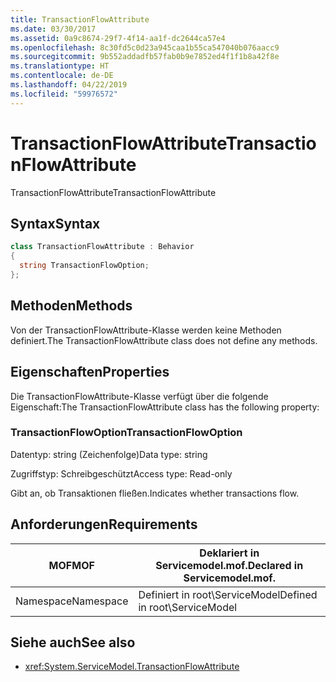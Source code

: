 ```yaml
---
title: TransactionFlowAttribute
ms.date: 03/30/2017
ms.assetid: 0a9c8674-29f7-4f14-aa1f-dc2644ca57e4
ms.openlocfilehash: 8c30fd5c0d23a945caa1b55ca547040b076aacc9
ms.sourcegitcommit: 9b552addadfb57fab0b9e7852ed4f1f1b8a42f8e
ms.translationtype: HT
ms.contentlocale: de-DE
ms.lasthandoff: 04/22/2019
ms.locfileid: "59976572"
---
```

# <a name="transactionflowattribute"></a><span data-ttu-id="bb473-102">TransactionFlowAttribute</span><span class="sxs-lookup"><span data-stu-id="bb473-102">TransactionFlowAttribute</span></span>
<span data-ttu-id="bb473-103">TransactionFlowAttribute</span><span class="sxs-lookup"><span data-stu-id="bb473-103">TransactionFlowAttribute</span></span>  
  
## <a name="syntax"></a><span data-ttu-id="bb473-104">Syntax</span><span class="sxs-lookup"><span data-stu-id="bb473-104">Syntax</span></span>  
  
```csharp
class TransactionFlowAttribute : Behavior  
{  
  string TransactionFlowOption;  
};  
```  
  
## <a name="methods"></a><span data-ttu-id="bb473-105">Methoden</span><span class="sxs-lookup"><span data-stu-id="bb473-105">Methods</span></span>  
 <span data-ttu-id="bb473-106">Von der TransactionFlowAttribute-Klasse werden keine Methoden definiert.</span><span class="sxs-lookup"><span data-stu-id="bb473-106">The TransactionFlowAttribute class does not define any methods.</span></span>  
  
## <a name="properties"></a><span data-ttu-id="bb473-107">Eigenschaften</span><span class="sxs-lookup"><span data-stu-id="bb473-107">Properties</span></span>  
 <span data-ttu-id="bb473-108">Die TransactionFlowAttribute-Klasse verfügt über die folgende Eigenschaft:</span><span class="sxs-lookup"><span data-stu-id="bb473-108">The TransactionFlowAttribute class has the following property:</span></span>  
  
### <a name="transactionflowoption"></a><span data-ttu-id="bb473-109">TransactionFlowOption</span><span class="sxs-lookup"><span data-stu-id="bb473-109">TransactionFlowOption</span></span>  
 <span data-ttu-id="bb473-110">Datentyp: string (Zeichenfolge)</span><span class="sxs-lookup"><span data-stu-id="bb473-110">Data type: string</span></span>  
  
 <span data-ttu-id="bb473-111">Zugriffstyp: Schreibgeschützt</span><span class="sxs-lookup"><span data-stu-id="bb473-111">Access type: Read-only</span></span>  
  
 <span data-ttu-id="bb473-112">Gibt an, ob Transaktionen fließen.</span><span class="sxs-lookup"><span data-stu-id="bb473-112">Indicates whether transactions flow.</span></span>  
  
## <a name="requirements"></a><span data-ttu-id="bb473-113">Anforderungen</span><span class="sxs-lookup"><span data-stu-id="bb473-113">Requirements</span></span>  
  
|<span data-ttu-id="bb473-114">MOF</span><span class="sxs-lookup"><span data-stu-id="bb473-114">MOF</span></span>|<span data-ttu-id="bb473-115">Deklariert in Servicemodel.mof.</span><span class="sxs-lookup"><span data-stu-id="bb473-115">Declared in Servicemodel.mof.</span></span>|  
|---------|-----------------------------------|  
|<span data-ttu-id="bb473-116">Namespace</span><span class="sxs-lookup"><span data-stu-id="bb473-116">Namespace</span></span>|<span data-ttu-id="bb473-117">Definiert in root\ServiceModel</span><span class="sxs-lookup"><span data-stu-id="bb473-117">Defined in root\ServiceModel</span></span>|  
  
## <a name="see-also"></a><span data-ttu-id="bb473-118">Siehe auch</span><span class="sxs-lookup"><span data-stu-id="bb473-118">See also</span></span>

- <xref:System.ServiceModel.TransactionFlowAttribute>
